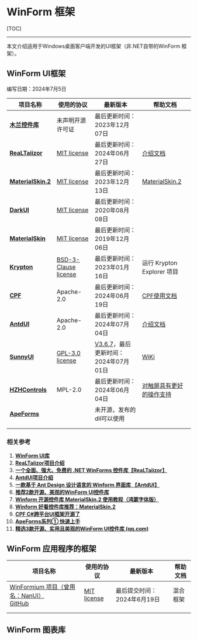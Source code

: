 # WinForm 框架

[TOC]

----

本文介绍适用于Windows桌面客户端开发的UI框架（非.NET自带的WinForm 框架）。

## WinForm UI框架

编写日期：2024年7月5日



| 项目名称                                                     | 使用的协议                                                   | 最新版本                                                     | 帮助文档                                                     |
| ------------------------------------------------------------ | ------------------------------------------------------------ | ------------------------------------------------------------ | ------------------------------------------------------------ |
| [**木兰控件库**](https://gitee.com/tlmbem/hml-develop)       | 未声明开源许可证                                             | 最后更新时间：2023年12月07日                                 |                                                              |
| **[ReaLTaiizor](https://github.com/Taiizor/ReaLTaiizor)**    | [MIT license](https://github.com/Taiizor/ReaLTaiizor#MIT-1-ov-file) | 最后更新时间：2024年06月27日                                 | [介绍文档](https://mp.weixin.qq.com/s/M7gK2krkZ_PoTiRRR_7nDw) |
| **[MaterialSkin.2](https://github.com/PixelKiwi/MaterialSkin)** | [MIT license](https://github.com/PixelKiwi/MaterialSkin#MIT-1-ov-file) | 最后更新时间：2023年12月13日                                 | [MaterialSkin.2](https://www.cnblogs.com/kanoakliu/p/17512479.html) |
| **[DarkUI](https://github.com/RobinPerris/DarkUI)**          | [MIT license](https://github.com/RobinPerris/DarkUI#MIT-1-ov-file) | 最后更新时间：2020年08月08日                                 |                                                              |
| [**MaterialSkin**](https://github.com/IgnaceMaes/MaterialSkin) | [MIT license](https://github.com/IgnaceMaes/MaterialSkin#MIT-1-ov-file) | 最后更新时间：2019年12月06日                                 |                                                              |
| **[Krypton](https://github.com/ComponentFactory/Krypton)**   | [BSD-3-Clause license](https://github.com/ComponentFactory/Krypton#BSD-3-Clause-1-ov-file) | 最后更新时间：2023年01月16日                                 | 运行 Krypton Explorer 项目                                   |
| **[CPF](https://gitee.com/csharpui/CPF)**                    | Apache-2.0                                                   | 最后更新时间：2024年06月19日                                 | [CPF使用文档](http://cpf.cskin.net/Course/#/)                |
| **[AntdUI](https://gitee.com/antdui/AntdUI)**                | Apache-2.0                                                   | 最后更新时间：2024年07月04日                                 | [介绍文档](https://mp.weixin.qq.com/s?__biz=MzIxMTUzNzM5Ng==&mid=2247497234&idx=1&sn=9a8c9024c5af339102f19bc71a4a4e32&scene=21#wechat_redirect) |
| [**SunnyUI**](https://github.com/yhuse/SunnyUI)              | [GPL-3.0 license](https://github.com/yhuse/SunnyUI#GPL-3.0-1-ov-file) | [V3.6.7](https://github.com/yhuse/SunnyUI/releases/tag/V3.6.7)，最后更新时间：2024年07月01日 | [WiKi](https://gitee.com/yhuse/SunnyUI/wikis/pages)          |
| **[HZHControls](https://gitee.com/kwwwvagaa/net_winform_custom_control)** | MPL-2.0                                                      | 最后更新时间：2024年06月04日                                 | [对触屏具有更好的操作支持](http://www.hzhcontrols.com/)      |
| [**ApeForms**](https://www.cnblogs.com/landriesnidis/p/16317260.html) |                                                              | 未开源，发布的dll可以使用                                    |                                                              |
|                                                              |                                                              |                                                              |                                                              |
|                                                              |                                                              |                                                              |                                                              |

### 相关参考

1. [**WinForm UI库**](https://github.com/YSGStudyHards/DotNetGuide/blob/main/docs/DotNet/DotNetProjectPicks.md#winform-ui%E5%BA%93)
2. [**ReaLTaiizor项目介绍**](https://mp.weixin.qq.com/s?__biz=MzIxMTUzNzM5Ng==&mid=2247494908&idx=1&sn=dfa3d6a2eec6c1aa4c9f89efd000c7be&scene=21#wechat_redirect)
3. **[一个全面、强大、免费的 .NET WinForms 控件库【ReaLTaiizor】](https://mp.weixin.qq.com/s?__biz=MzU2MDY4ODkyNg==&mid=2247484236&idx=1&sn=c574fcc2ae7ab29f6d21e487adf4b573&scene=21#wechat_redirect)**
4. [**AntdUI项目介绍**](https://mp.weixin.qq.com/s?__biz=MzIxMTUzNzM5Ng==&mid=2247497234&idx=1&sn=9a8c9024c5af339102f19bc71a4a4e32&scene=21#wechat_redirect)
5. **[一款基于 Ant Design 设计语言的 Winform 界面库 【AntdUI】](https://mp.weixin.qq.com/s?__biz=MzU2MDY4ODkyNg==&mid=2247484610&idx=1&sn=ca18cf3ad5c873ffeb97b010cd224a5f&scene=21#wechat_redirect)**
6. [**推荐2款开源、美观的WinForm UI控件库**](https://www.cnblogs.com/Can-daydayup/p/18211642)
7. [**Winform 开源控件库 MaterialSkin.2 使用教程（鸿蒙字体版）**](https://www.cnblogs.com/PixelKiwi/p/17897133.html)
8. [**Winform 好看控件库推荐：MaterialSkin.2**](https://www.cnblogs.com/kanoakliu/p/17512479.html)
9. [**CPF C#跨平台UI框架开源了**](https://www.cnblogs.com/dskin/p/17849896.html)
10. [**ApeForms系列① 快速上手**](https://www.cnblogs.com/landriesnidis/p/16317260.html)
10. **[精选3款开源、实用且美观的WinForm UI控件库 (qq.com)](https://mp.weixin.qq.com/s?__biz=MzIxMTUzNzM5Ng==&mid=2247504375&idx=2&sn=f9890547a33fb38e4febb7da057ad441&chksm=96e5733a997f06a4f992ae3715cff66c9863a14360c717c4496172e180397b789f195015d12e&scene=126&sessionid=1724562956#rd)**



## WinForm 应用程序的框架

| 项目名称                                                     | 使用的协议                                                   | 最新版本                    | 帮助文档 |
| ------------------------------------------------------------ | ------------------------------------------------------------ | --------------------------- | -------- |
| [WinFormium 项目（曾用名：NanUI）](https://gitee.com/dotnetchina/NanUI)<br />[GitHub](https://github.com/XuanchenLin/NanUI) | [MIT license](https://github.com/XuanchenLin/NanUI/?tab=readme-ov-file#MIT-1-ov-file) | 最后提交时间：2024年6月19日 | 混合框架 |
|                                                              |                                                              |                             |          |
|                                                              |                                                              |                             |          |



## WinForm 图表库

